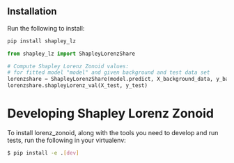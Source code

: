 ## Installation

Run the following to install:

```python
pip install shapley_lz
````

```python
from shapley_lz import ShapleyLorenzShare

# Compute Shapley Lorenz Zonoid values:
# for fitted model "model" and given background and test data set
lorenzshare = ShapleyLorenzShare(model.predict, X_background_data, y_background_data)
lorenzshare.shapleyLorenz_val(X_test, y_test)
```

# Developing Shapley Lorenz Zonoid

To install lorenz_zonoid, along with the tools you need to develop and run tests, run the following in your virtualenv:

```bash
$ pip install -e .[dev]
```
